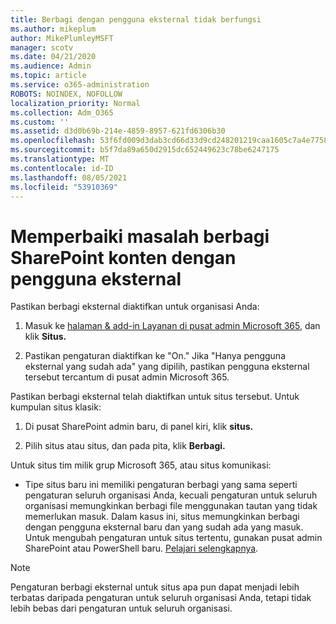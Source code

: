 ```yaml
---
title: Berbagi dengan pengguna eksternal tidak berfungsi
ms.author: mikeplum
author: MikePlumleyMSFT
manager: scotv
ms.date: 04/21/2020
ms.audience: Admin
ms.topic: article
ms.service: o365-administration
ROBOTS: NOINDEX, NOFOLLOW
localization_priority: Normal
ms.collection: Adm_O365
ms.custom: ''
ms.assetid: d3d0b69b-214e-4859-8957-621fd6306b30
ms.openlocfilehash: 53f6fd009d3dab3cd66d33d9cd248201219caa1605c7a4e7758a5a8d720f68c2
ms.sourcegitcommit: b5f7da89a650d2915dc652449623c78be6247175
ms.translationtype: MT
ms.contentlocale: id-ID
ms.lasthandoff: 08/05/2021
ms.locfileid: "53910369"
---
```

# <a name="fix-problems-sharing-sharepoint-content-with-external-users"></a>Memperbaiki masalah berbagi SharePoint konten dengan pengguna eksternal

Pastikan berbagi eksternal diaktifkan untuk organisasi Anda:
  
1. Masuk ke [halaman &amp; add-in Layanan di pusat admin Microsoft 365](https://portal.office.com/adminportal/home#/Settings/ServicesAndAddIns), dan klik **Situs.**
    
2. Pastikan pengaturan diaktifkan ke "On." Jika "Hanya pengguna eksternal yang sudah ada" yang dipilih, pastikan pengguna eksternal tersebut tercantum di pusat admin Microsoft 365.
    
Pastikan berbagi eksternal telah diaktifkan untuk situs tersebut. Untuk kumpulan situs klasik:
  
1. Di pusat SharePoint admin baru, di panel kiri, klik **situs.**
    
2. Pilih situs atau situs, dan pada pita, klik **Berbagi.**
    
Untuk situs tim milik grup Microsoft 365, atau situs komunikasi:
  
- Tipe situs baru ini memiliki pengaturan berbagi yang sama seperti pengaturan seluruh organisasi Anda, kecuali pengaturan untuk seluruh organisasi memungkinkan berbagi file menggunakan tautan yang tidak memerlukan masuk. Dalam kasus ini, situs memungkinkan berbagi dengan pengguna eksternal baru dan yang sudah ada yang masuk. Untuk mengubah pengaturan untuk situs tertentu, gunakan pusat admin SharePoint atau PowerShell baru. [Pelajari selengkapnya](https://go.microsoft.com/fwlink/?linkid=871863).
    
> [!NOTE]
> Pengaturan berbagi eksternal untuk situs apa pun dapat menjadi lebih terbatas daripada pengaturan untuk seluruh organisasi Anda, tetapi tidak lebih bebas dari pengaturan untuk seluruh organisasi. 
  

